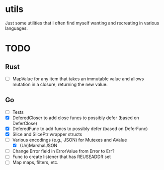 # utils
Just some utilities that I often find myself wanting and recreating in various languages.

# TODO

## Rust
- [ ] MapValue for any item that takes an immutable value and allows mutation in a closure, returning the new value.

## Go
- [ ] Tests
- [x] DeferedCloser to add close funcs to possibly defer (based on DeferClose)
- [x] DeferedFunc to add funcs to possibly defer (based on DeferFunc)
- [x] Slice and SlicePtr wrapper structs
- [ ] Various encodings (e.g., JSON) for Mutexes and AValue
    - [x] (Un)MarshalJSON
- [ ] Change Error field in ErrorValue from Error to Err?
- [ ] Func to create listener that has REUSEADDR set
- [ ] Map maps, filters, etc.
